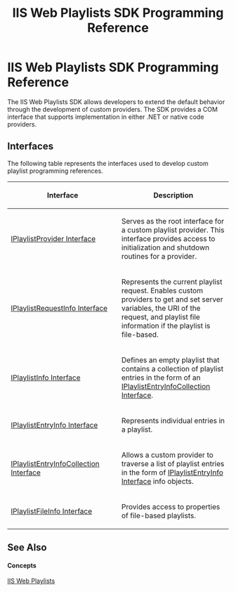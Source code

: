 ﻿---
title: IIS Web Playlists SDK Programming Reference
TOCTitle: Programming Reference
ms:assetid: b90dbdd2-a0e5-4675-8924-6507c1e2b66a
ms:mtpsurl: https://msdn.microsoft.com/en-us/library/Dd146287(v=VS.90)
ms:contentKeyID: 19132358
ms.date: 05/02/2012
mtps_version: v=VS.90
---

# IIS Web Playlists SDK Programming Reference

The IIS Web Playlists SDK allows developers to extend the default behavior through the development of custom providers. The SDK provides a COM interface that supports implementation in either .NET or native code providers.

## Interfaces

The following table represents the interfaces used to develop custom playlist programming references.

<table>
<colgroup>
<col style="width: 50%" />
<col style="width: 50%" />
</colgroup>
<thead>
<tr class="header">
<th><p>Interface</p></th>
<th><p>Description</p></th>
</tr>
</thead>
<tbody>
<tr class="odd">
<td><p><a href="iplaylistprovider-interface.md">IPlaylistProvider Interface</a></p></td>
<td><p>Serves as the root interface for a custom playlist provider. This interface provides access to initialization and shutdown routines for a provider.</p></td>
</tr>
<tr class="even">
<td><p><a href="iplaylistrequestinfo-interface.md">IPlaylistRequestInfo Interface</a></p></td>
<td><p>Represents the current playlist request. Enables custom providers to get and set server variables, the URI of the request, and playlist file information if the playlist is file-based.</p></td>
</tr>
<tr class="odd">
<td><p><a href="iplaylistinfo-interface.md">IPlaylistInfo Interface</a></p></td>
<td><p>Defines an empty playlist that contains a collection of playlist entries in the form of an <a href="iplaylistentryinfocollection-interface.md">IPlaylistEntryInfoCollection Interface</a>.</p></td>
</tr>
<tr class="even">
<td><p><a href="iplaylistentryinfo-interface.md">IPlaylistEntryInfo Interface</a></p></td>
<td><p>Represents individual entries in a playlist.</p></td>
</tr>
<tr class="odd">
<td><p><a href="iplaylistentryinfocollection-interface.md">IPlaylistEntryInfoCollection Interface</a></p></td>
<td><p>Allows a custom provider to traverse a list of playlist entries in the form of <a href="iplaylistentryinfo-interface.md">IPlaylistEntryInfo Interface</a> info objects.</p></td>
</tr>
<tr class="even">
<td><p><a href="iplaylistfileinfo-interface.md">IPlaylistFileInfo Interface</a></p></td>
<td><p>Provides access to properties of file-based playlists.</p></td>
</tr>
</tbody>
</table>


## See Also

#### Concepts

[IIS Web Playlists](iis-web-playlists.md)

